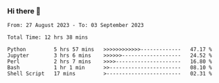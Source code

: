 ### Hi there 👋

<!--
**ututono/ututono** is a ✨ _special_ ✨ repository because its `README.md` (this file) appears on your GitHub profile.

Here are some ideas to get you started:

- 🔭 I’m currently working on ...
- 🌱 I’m currently learning ...
- 👯 I’m looking to collaborate on ...
- 🤔 I’m looking for help with ...
- 💬 Ask me about ...
- 📫 How to reach me: ...
- 😄 Pronouns: ...
- ⚡ Fun fact: ...
-->



<!--START_SECTION:waka-->

```text
From: 27 August 2023 - To: 03 September 2023

Total Time: 12 hrs 38 mins

Python         5 hrs 57 mins   >>>>>>>>>>>>-------------   47.17 %
Jupyter        3 hrs 6 mins    >>>>>>-------------------   24.52 %
Perl           2 hrs 7 mins    >>>>---------------------   16.80 %
Bash           1 hr 1 min      >>-----------------------   08.10 %
Shell Script   17 mins         >------------------------   02.31 %
```

<!--END_SECTION:waka-->
